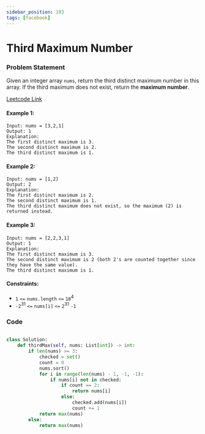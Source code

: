 ```yaml
---
sidebar_position: 193
tags: [facebook]
---
```


# Third Maximum Number

### Problem Statement

Given an integer array `nums`, return the third distinct maximum number in this array. If the third maximum does not exist, return the **maximum number**.

[Leetcode Link](https://leetcode.com/problems/third-maximum-number)

#### Example 1:

```
Input: nums = [3,2,1]
Output: 1
Explanation:
The first distinct maximum is 3.
The second distinct maximum is 2.
The third distinct maximum is 1.
```

#### Example 2:

```
Input: nums = [1,2]
Output: 2
Explanation:
The first distinct maximum is 2.
The second distinct maximum is 1.
The third distinct maximum does not exist, so the maximum (2) is returned instead.
```

#### Example 3:

```
Input: nums = [2,2,3,1]
Output: 1
Explanation:
The first distinct maximum is 3.
The second distinct maximum is 2 (both 2's are counted together since they have the same value).
The third distinct maximum is 1.
```

#### Constraints:

- `1` `<=` `nums.length` `<=` `10`<sup>4</sup>
- `-2`<sup>31</sup> `<=` `nums[i]` `<=` `2`<sup>31</sup> `-1`

### Code

```python title="Python Code"

class Solution:
    def thirdMax(self, nums: List[int]) -> int:
        if len(nums) >= 3:
            checked = set()
            count = 0
            nums.sort()
            for i in range(len(nums) - 1, -1, -1):
                if nums[i] not in checked:
                    if count == 2:
                        return nums[i]
                    else:
                        checked.add(nums[i])
                        count += 1
            return max(nums)
        else:
            return max(nums)
```
